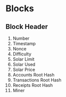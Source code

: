 
# Blocks

## Block Header

1. Number
2. Timestamp
3. Nonce
4. Difficulty
5. Solar Limit
6. Solar Used
7. Solar Price
8. Accounts Root Hash
9. Transactions Root Hash
10. Receipts Root Hash
11. Miner